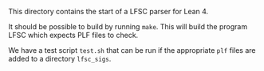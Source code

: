 This directory contains the start of a LFSC parser for Lean 4.

It should be possible to build by running `make`.  This will
build the program LFSC which expects PLF files to check.

We have a test script `test.sh` that can be run if the
appropriate `plf` files are added to a directory `lfsc_sigs`.

